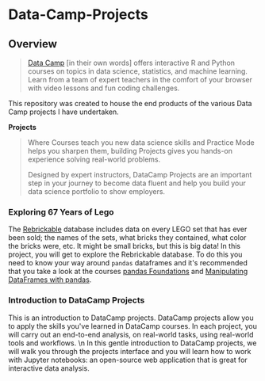 # Data-Camp-Projects

## Overview

> [Data Camp](https://www.datacamp.com/home) [in their own words] offers interactive R and Python courses on topics in data science, statistics, and machine learning. Learn from a team of expert teachers in the comfort of your browser with video lessons and fun coding challenges.

This repository was created to house the end products of the various Data Camp projects I have undertaken.

**Projects** 
> Where Courses teach you new data science skills and Practice Mode helps you sharpen them, building Projects gives you hands-on experience solving real-world problems.  
>
> Designed by expert instructors, DataCamp Projects are an important step in your journey to become data fluent and help you build your data science portfolio to show employers.

### Exploring 67 Years of Lego
The [Rebrickable](https://rebrickable.com/downloads/) database includes data on every LEGO set that has ever been sold; the names of the sets, what bricks they contained, what color the bricks were, etc. It might be small bricks, but this is big data! In this project, you will get to explore the Rebrickable database. To do this you need to know your way around `pandas` dataframes and it's recommended that you take a look at the courses [pandas Foundations](https://www.datacamp.com/courses/pandas-foundations) and [Manipulating DataFrames with pandas](https://www.datacamp.com/courses/manipulating-dataframes-with-pandas).

### Introduction to DataCamp Projects
This is an introduction to DataCamp projects. DataCamp projects allow you to apply the skills you've learned in DataCamp courses. In each project, you will carry out an end-to-end analysis, on real-world tasks, using real-world tools and workflows.
\n
In this gentle introduction to DataCamp projects, we will walk you through the projects interface and you will learn how to work with Jupyter notebooks: an open-source web application that is great for interactive data analysis.
